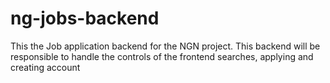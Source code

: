 # ng-jobs-backend
This the Job application backend for the NGN project. This backend will be responsible to handle the controls of the frontend searches, applying and creating account

